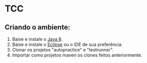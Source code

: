 # TCC

## Criando o ambiente:

1) Baixe e instale o [Java 8](http://www.oracle.com/technetwork/pt/java/javase/downloads/jdk8-downloads-2133151.html).
2) Baixe e instale o [Eclipse](http://www.eclipse.org/downloads/packages/eclipse-ide-java-developers/oxygenr) ou o IDE de sua preferência.
3) Clonar os projetos "autopractice" e "testrunner".
4) Importar como projetos maven os clones feitos anteriormente.
